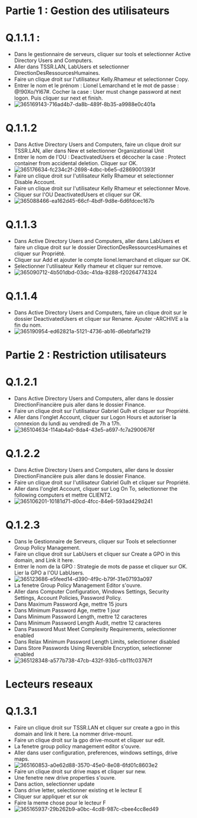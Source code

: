 # Partie 1 : Gestion des utilisateurs

# Q.1.1.1 :

* Dans le gestionnaire de serveurs, cliquer sur tools et selectionner Active Directory Users and Computers.
* Aller dans TSSR.LAN, LabUsers et selectionner DirectionDesRessourcesHumaines.
* Faire un clique droit sur l'utilisateur Kelly.Rhameur et selectionner Copy.
* Entrer le nom et le prénom : Lionel Lemarchand et le mot de passe : @!90Xo/Yl67#. Cocher la case : User must change password at next logon. Puis cliquer sur next et finish.
* ![365169143-716ad4b7-da8b-489f-8b35-a9988e0c401a](https://github.com/user-attachments/assets/2fff09e2-e4ee-4f2e-916a-56e0c0381c30)

# Q.1.1.2

* Dans Active Directory Users and Computers, faire un clique droit sur TSSR.LAN, aller dans New et selectionner Organizational Unit
* Entrer le nom de l'OU : DeactivatedUsers et décocher la case : Protect container from accidental deletion. Cliquer sur OK.
* ![365176634-fc234c2f-2698-4dbc-b6e5-d2869001393f](https://github.com/user-attachments/assets/b9e82483-a643-4a0a-9d91-1a80cfb49a53)
* Faire un clique droit sur l'utilisateur Kelly Rhameur et selectionner Disable Account.
* Faire un clique droit sur l'utilisateur Kelly Rhameur et selectionner Move.
* Cliquer sur l'OU DeactivatedUsers et cliquer sur OK.
* ![365088466-ea162d45-66cf-4bdf-9d8e-6d6fdcec167b](https://github.com/user-attachments/assets/ddfe6895-4342-4771-b5ce-fecef6609977)

# Q.1.1.3

* Dans Active Directory Users and Computers, aller dans LabUsers et faire un clique droit sur le dossier DirectionDesRessourcesHumaines et cliquer sur Propriété.
* Cliquer sur Add et ajouter le compte lionel.lemarchand et cliquer sur OK.
* Selectionner l'utilisateur Kelly rhameur et cliquer sur remove.
* ![365090712-4b501dbd-03dc-41da-8288-f20264774324](https://github.com/user-attachments/assets/249b845d-e70c-4841-b680-89309317b8a1)

# Q.1.1.4

* Dans Active Directory Users and Computers, faire un clique droit sur le dossier DeactivatedUsers et cliquer sur Rename. Ajouter -ARCHIVE a la fin du nom.
* ![365190954-ed62821a-5121-4736-ab16-d6ebfaf1e219](https://github.com/user-attachments/assets/056964fa-0673-4151-ba83-5fa4467339b1)

# Partie 2 : Restriction utilisateurs

# Q.1.2.1 

* Dans Active Directory Users and Computers, aller dans le dossier DirectionFinancière puis aller dans le dossier Finance.
* Faire un clique droit sur l'utilisateur Gabriel Gulh et cliquer sur Propriété.
* Aller dans l'onglet Account, cliquer sur Logon Hours et autoriser la connexion du lundi au vendredi de 7h a 17h.
* ![365104634-114ab4a0-8da4-43e5-a697-fc7a2900676f](https://github.com/user-attachments/assets/203b9d5a-36fc-47f1-897d-614a8785d00d)

# Q.1.2.2

* Dans Active Directory Users and Computers, aller dans le dossier DirectionFinancière puis aller dans le dossier Finance.
* Faire un clique droit sur l'utilisateur Gabriel Gulh et cliquer sur Propriété.
* Aller dans l'onglet Account, cliquer sur Log On To, selectionner the following computers et mettre CLIENT2.
* ![365106201-10181d71-d0cd-4fcc-84e6-593ad429d241](https://github.com/user-attachments/assets/c31551d2-204b-41e5-861a-5ca22f2b5d12)

# Q.1.2.3

* Dans le Gestionnaire de Serveurs, cliquer sur Tools et selectionner Group Policy Management.
* Faire un clique droit sur LabUsers et cliquer sur Create a GPO in this domain, and Link it here.
* Entrer le nom de la GPO : Strategie de mots de passe et cliquer sur OK. Lier la GPO a l'OU LabUsers.
* ![365123686-e5feed14-d390-4f9c-b79f-31e07193a097](https://github.com/user-attachments/assets/c8136dca-2901-4c54-af2b-93a4b40dcdbd)
* La fenetre Group Policy Management Editor s'ouvre.
* Aller dans Computer Configuration, Windows Settings, Security Settings, Account Policies, Password Policy.
* Dans Maximum Password Age, mettre 15 jours
* Dans Minimum Password Age, mettre 1 jour
* Dans Minimum Password Length, mettre 12 caracteres
* Dans Minimum Password Length Audit, mettre 12 caracteres
* Dans Password Must Meet Complexity Requirements, selectionner enabled
* Dans Relax Minimum Password Length Limits, selectionner disabled
* Dans Store Passwords Using Reversible Encryption, selectionner enabled
* ![365128348-a577b738-47cb-432f-93b5-cb11fc03767f](https://github.com/user-attachments/assets/8f4006cf-e41b-40f5-938c-b0f8a87fc061)

# Lecteurs reseaux

# Q.1.3.1

* Faire un clique droit sur TSSR.LAN et cliquer sur create a gpo in this domain and link it here. La nommer drive-mount.
* Faire un clique droit sur la gpo drive-mount et cliquer sur edit.
* La fenetre group policy management editor s'ouvre.
* Aller dans user configuration, preferences, windows settings, drive maps.
* ![365160853-a0e62d88-3570-45e0-8e08-6fd01c8603e2](https://github.com/user-attachments/assets/b105189b-8340-463c-b4eb-495752e652dd)
* Faire un clique droit sur drive maps et cliquer sur new.
* Une fenetre new drive properties s'ouvre.
* Dans action, selectionner update
* Dans drive letter, selectionner existing et le lecteur E
* Cliquer sur appliquer et sur ok
* Faire la meme chose pour le lecteur F
* ![365165937-29b262b9-a0bc-4cd8-987c-cbee4cc8ed49](https://github.com/user-attachments/assets/4f52c58d-cdc9-44b3-a189-85826638e740)







